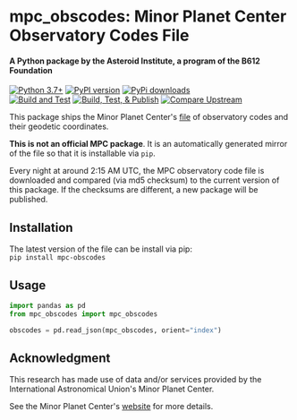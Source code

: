# mpc_obscodes: Minor Planet Center Observatory Codes File
#### A Python package by the Asteroid Institute, a program of the B612 Foundation

[![Python 3.7+](https://img.shields.io/badge/Python-3.7%2B-blue)](https://img.shields.io/badge/Python-3.7%2B-blue)
[![PyPI version](https://img.shields.io/pypi/v/mpc-obscodes)](https://img.shields.io/pypi/v/mpc-obscodes)
[![PyPi downloads](https://img.shields.io/pypi/dm/mpc-obscodes)](https://img.shields.io/pypi/dm/mpc-obscodes)  
[![Build and Test](https://github.com/B612-Asteroid-Institute/mpc_obscodes/actions/workflows/build_test.yml/badge.svg)](https://github.com/B612-Asteroid-Institute/mpc_obscodes/actions/workflows/build_test.yml)
[![Build, Test, & Publish](https://github.com/B612-Asteroid-Institute/mpc_obscodes/actions/workflows/build_test_publish.yml/badge.svg)](https://github.com/B612-Asteroid-Institute/mpc_obscodes/actions/workflows/build_test_publish.yml)
[![Compare Upstream](https://github.com/B612-Asteroid-Institute/mpc_obscodes/actions/workflows/compare_upstream.yml/badge.svg)](https://github.com/B612-Asteroid-Institute/mpc_obscodes/actions/workflows/compare_upstream.yml)  

This package ships the Minor Planet Center's [file](https://minorplanetcenter.net/Extended_Files/obscodes_extended.json.gz) of observatory codes and their geodetic coordinates.

**This is not an official MPC package**. It is an automatically generated mirror of the file so that it is
installable via `pip`.

Every night at around 2:15 AM UTC, the MPC observatory code file is downloaded and compared (via md5 checksum) to the current version of this package. If the checksums are different, a new package will be published.

## Installation

The latest version of the file can be install via pip:  
`pip install mpc-obscodes`

## Usage
```python
import pandas as pd
from mpc_obscodes import mpc_obscodes

obscodes = pd.read_json(mpc_obscodes, orient="index")
```

## Acknowledgment

This research has made use of data and/or services provided by the International Astronomical Union's Minor Planet Center.

See the Minor Planet Center's [website](https://cgi.minorplanetcenter.net/) for more details.
